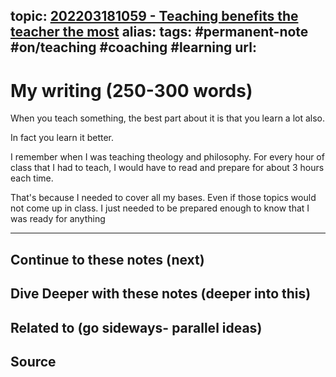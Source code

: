 topic: [202203181059 - Teaching benefits the teacher the most](.md)
alias: 
tags: #permanent-note #on/teaching #coaching #learning 
url: 
---

# My writing (250-300 words)

When you teach something, the best part about it is that you learn a lot also.

In fact you learn it better.

I remember when I was teaching theology and philosophy. For every hour of class that I had to teach, I would have to read and prepare for about 3 hours each time.

That's because I needed to cover all my bases. Even if those topics would not come up in class. I just needed to be prepared enough to know that I was ready for anything

---
## Continue to these notes (next)

## Dive Deeper with these notes (deeper into this)
		
## Related to (go sideways- parallel ideas)
	
## Source